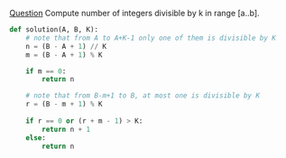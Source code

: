[Question](https://app.codility.com/programmers/lessons/5-prefix_sums/count_div/)
Compute number of integers divisible by k in range [a..b].
```python
def solution(A, B, K):
    # note that from A to A+K-1 only one of them is divisible by K
    n = (B - A + 1) // K
    m = (B - A + 1) % K

    if m == 0:
        return n

    # note that from B-m+1 to B, at most one is divisible by K
    r = (B - m + 1) % K
    
    if r == 0 or (r + m - 1) > K:
        return n + 1
    else:
        return n
```